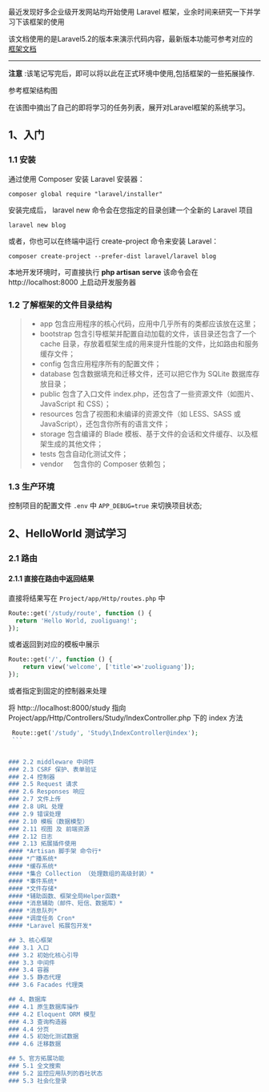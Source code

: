 最近发现好多企业级开发网站均开始使用 Laravel 框架，业余时间来研究一下并学习下该框架的使用

该文档使用的是Laravel5.2的版本来演示代码内容，最新版本功能可参考对应的 [框架文档](https://laravel-china.org/docs/laravel/5.6/installation)

------

**注意** :该笔记写完后，即可以将以此在正式环境中使用,包括框架的一些拓展操作.

参考框架结构图

<!-- ![laravel5.6](https://github.com/zuoliguang/studyMarks/blob/master/images/laravel5.6.jpg?raw=true) -->

在该图中摘出了自己的即将学习的任务列表，展开对Laravel框架的系统学习。

## 1、入门
### 1.1 安装
通过使用 Composer 安装 Laravel 安装器：

```composer global require "laravel/installer"```

安装完成后， laravel new 命令会在您指定的目录创建一个全新的 Laravel 项目

```laravel new blog```

或者，你也可以在终端中运行 create-project 命令来安装 Laravel：

```composer create-project --prefer-dist laravel/laravel blog```

本地开发环境时，可直接执行 **php artisan serve** 该命令会在 http://localhost:8000 上启动开发服务器

### 1.2 了解框架的文件目录结构
> *  app        包含应用程序的核心代码，应用中几乎所有的类都应该放在这里；
> *  bootstrap  包含引导框架并配置自动加载的文件，该目录还包含了一个 cache 目录，存放着框架生成的用来提升性能的文件，比如路由和服务缓存文件；
> *  config     包含应用程序所有的配置文件；
> *  database   包含数据填充和迁移文件，还可以把它作为 SQLite 数据库存放目录；
> *  public     包含了入口文件 index.php，还包含了一些资源文件（如图片、JavaScript 和 CSS）；
> *  resources  包含了视图和未编译的资源文件（如 LESS、SASS 或 JavaScript），还包含你所有的语言文件；
> *  storage    包含编译的 Blade 模板、基于文件的会话和文件缓存、以及框架生成的其他文件；
> *  tests      包含自动化测试文件；
> *  vendor     包含你的 Composer 依赖包；

### 1.3 生产环境
控制项目的配置文件 `.env` 中 `APP_DEBUG=true` 来切换项目状态;

## 2、HelloWorld 测试学习
### 2.1 路由
#### 2.1.1 直接在路由中返回结果
  直接将结果写在 `Project/app/Http/routes.php` 中
  ```php
  Route::get('/study/route', function () {
    return 'Hello World, zuoliguang!';
  });
  ```
  或者返回到对应的模板中展示
  ```php
  Route::get('/', function () {
      return view('welcome', ['title'=>'zuoliguang']);
  });
  ```
  或者指定到固定的控制器来处理
  
  将 http:://localhost:8000/study 指向 Project/app/Http/Controllers/Study/IndexController.php 下的 index 方法
  ```php
  Route::get('/study', 'Study\IndexController@index');
  ```


### 2.2 middleware 中间件
### 2.3 CSRF 保护、表单验证
### 2.4 控制器
### 2.5 Request 请求
### 2.6 Responses 响应
### 2.7 文件上传
### 2.8 URL 处理
### 2.9 错误处理
### 2.10 模板（数据模型）
### 2.11 视图 及 前端资源
### 2.12 日志
### 2.13 拓展插件使用
#### *Artisan 脚手架 命令行*
#### *广播系统*
#### *缓存系统*
#### *集合 Collection （处理数组的高级封装）*
#### *事件系统*
#### *文件存储*
#### *辅助函数、框架全局Helper函数*
#### *消息辅助（邮件、短信、数据库）*
#### *消息队列*
#### *调度任务 Cron*
#### *Laravel 拓展包开发*

## 3、核心框架
### 3.1 入口
### 3.2 初始化核心引导
### 3.3 中间件
### 3.4 容器
### 3.5 静态代理
### 3.6 Facades 代理类

## 4、数据库
### 4.1 原生数据库操作
### 4.2 Eloquent ORM 模型
### 4.3 查询构造器
### 4.4 分页
### 4.5 初始化测试数据
### 4.6 迁移数据

## 5、官方拓展功能
### 5.1 全文搜索
### 5.2 监控应用队列的吞吐状态
### 5.3 社会化登录

